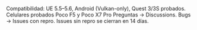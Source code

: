 Compatibilidad: UE 5.5–5.6, Android (Vulkan-only), Quest 3/3S probados. Celulares probados Poco F5 y Poco X7 Pro
Preguntas → Discussions. Bugs → Issues con repro. 
Issues sin repro se cierran en 14 días.